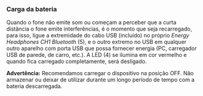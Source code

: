 ### Carga da bateria

Quando o fone não emite som ou começam a perceber que a curta distância o fone emite interferências, é o momento que seja recarregado, para isso, ligue a extremidade do cabo USB (incluído) no próprio *Energy Headphones CH1 Bluetooth* (5), e o outro extremo no USB em qualquer outro aparelho com porta USB que possa fornecer energia (PC, carregador USB de parede, de carro, etc.).  A LED (4) se ilumina em cor vermelho e quando fica carregado completamente, será desligado.

**Advertência:** Recomendamos carregar o dispositivo na posição OFF. Não armazenar ou deixar de utilizar durante um longo período de tempo com a bateria descarregada.
